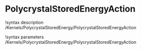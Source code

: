 <!-- MOOSE Documentation Stub: Remove this when content is added. -->

# PolycrystalStoredEnergyAction
!syntax description /Kernels/PolycrystalStoredEnergy/PolycrystalStoredEnergyAction

!syntax parameters /Kernels/PolycrystalStoredEnergy/PolycrystalStoredEnergyAction
